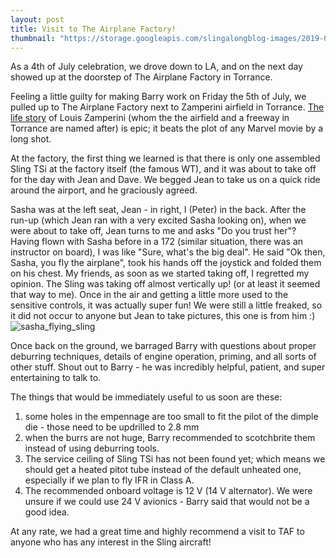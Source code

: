 ```yaml
---
layout: post
title: Visit to The Airplane Factory!
thumbnail: "https://storage.googleapis.com/slingalongblog-images/2019-07-05-sasha_in_sling.jpg"
---
```


As a 4th of July celebration, we drove down to LA, and on the next day showed up at the doorstep of The Airplane Factory in Torrance. 

Feeling a little guilty for making Barry work on Friday the 5th of July, we pulled up to The Airplane Factory next to Zamperini airfield
in Torrance. [The life story](https://en.wikipedia.org/wiki/Louis_Zamperini) of Louis Zamperini (whom the the airfield and a freeway in Torrance are named after) is epic; 
it beats the plot of any Marvel movie by a long shot. 

At the factory, the first thing we learned is that there is only one assembled Sling TSi at the factory itself (the famous WT), and it was about to take off for the day with Jean and Dave. We begged Jean to take
us on a quick ride around the airport, and he graciously agreed.

Sasha was at the left seat, Jean - in right, I (Peter) in the back. After the run-up (which Jean ran with a very excited Sasha looking on), when we were about to take off, Jean turns to me and asks "Do you trust her"? 
Having flown with Sasha before in a 172 (similar situation, there was an instructor on board), I was like "Sure, what's the big deal". He said "Ok then, Sasha, you fly the airplane", took his hands off the joystick and folded them on his chest. My friends, as soon as we started taking off, I regretted my opinion. 
The Sling was taking off almost vertically up! (or at least it seemed that way to me). 
Once in the air and getting a little more used to the sensitive controls, it was actually super fun! We were still a little freaked, so it did not occur to anyone but Jean to take pictures, this one is from him :) 
![sasha_flying_sling](https://lh3.googleusercontent.com/-vPUkFFnNiSE/XSA1Jo4FWAI/AAAAAAAAZ18/-7fZb40NNRUuywdYklEkXRNhsm1Jz7SqACK8BGAs/s0/2019-07-05.jpg) 

Once back on the ground, we barraged Barry with questions about proper deburring techniques, details of engine operation, priming, and all sorts of other stuff. Shout out to Barry - he was incredibly helpful, patient, and super entertaining to talk to.

The things that would be immediately useful to us soon are these:

1. some holes in the empennage are too small to fit the pilot of the dimple die - those need to be updrilled to 2.8 mm
2. when the burrs are not huge, Barry recommended to scotchbrite them instead of using deburring tools.
3. The service ceiling of Sling TSi has not been found yet; which means we should get a heated pitot tube instead of the default unheated one, especially if we plan to fly IFR in Class A. 
4. The recommended onboard voltage is 12 V (14 V alternator). We were unsure if we could use 24 V avionics - Barry said that would not be a good idea.

At any rate, we had a great time and highly recommend a visit to TAF to anyone who has any interest in the Sling aircraft!
